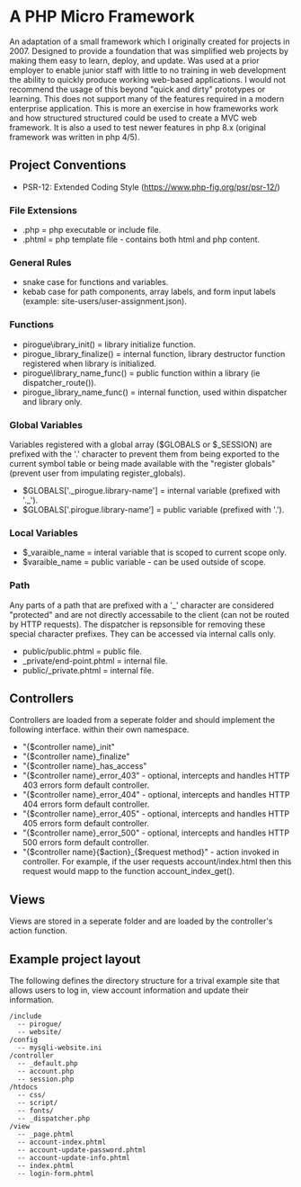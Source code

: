 # A PHP Micro Framework
An adaptation of a small framework which I originally created for projects in 2007. Designed to provide a foundation that was simplified web projects by making them easy to learn, deploy, and update. Was used at a prior employer to enable junior staff with little to no training in web development the ability to quickly produce working web-based applications. 
I would not recommend the usage of this beyond "quick and dirty" prototypes or learning. This does not support many of the features required in a modern enterprise application. This is more an exercise in how frameworks work and how structured structured could be used to create a MVC web framework. It is also a used to test newer features in php 8.x (original framework was written in php 4/5). 
## Project Conventions
- PSR-12: Extended Coding Style (https://www.php-fig.org/psr/psr-12/)
### File Extensions
+ .php = php executable or include file.
+ .phtml = php template file - contains both html and php content.
### General Rules
- snake case for functions and variables.
- kebab case for path components, array labels, and form input labels (example: site-users/user-assignment.json).
### Functions
- pirogue\ibrary_init() = library initialize function.
- pirogue\_library_finalize() = internal function, library destructor function registered when library is initialized.
- pirogue\library_name_func() = public function within a library (ie dispatcher_route()).
- pirogue\_library_name_func() = internal function, used within dispatcher and library only. 
### Global Variables
Variables registered with a global array ($GLOBALS or $_SESSION) are prefixed with the '.' character to prevent them from being exported to the current symbol table or being made available with the "register globals" (prevent user from impulating register_globals).
- $GLOBALS['.\_pirogue.library-name'] = internal variable (prefixed with '.\_').
- $GLOBALS['.pirogue.library-name'] = public variable (prefixed with '.').
### Local Variables
- $\_varaible_name =  interal variable that is scoped to current scope only.
- $varaible_name = public variable - can be used outside of scope.
### Path 
Any parts of a path that are prefixed with a '_' character are considered "protected" and are not directly accessabile to the client (can not be routed by HTTP requests). The dispatcher is repsonsible for removing these special character prefixes. They can be accessed via internal calls only. 
- public/public.phtml = public file.
- _private/end-point.phtml = internal file.
- public/_private.phtml = internal file.
## Controllers
Controllers are loaded from a seperate folder and should implement the following interface. within their own namespace.
- "{$controller name}\_init"
- "{$controller name}\_finalize" 
- "{$controller name}\_has_access"
- "{$controller name}\_error_403" - optional, intercepts and handles HTTP 403 errors form default controller.
- "{$controller name}\_error_404" - optional, intercepts and handles HTTP 404 errors form default controller.
- "{$controller name}\_error_405" - optional, intercepts and handles HTTP 405 errors form default controller.
- "{$controller name}\_error_500" - optional, intercepts and handles HTTP 500 errors form default controller.
- "{$controller name}\{$action}_{$request method}" - action invoked in controller. For example, if the user requests account/index.html then this request would mapp to the function account_index_get().
## Views
Views are stored in a seperate folder and are loaded by the controller's action function.
## Example project layout
The following defines the directory structure for a trival example site that allows users to log in, view account information and update their information.
```
/include
  -- pirogue/
  -- website/
/config
  -- mysqli-website.ini
/controller
  -- _default.php
  -- account.php
  -- session.php
/htdocs
  -- css/
  -- script/
  -- fonts/
  -- _dispatcher.php
/view
  -- _page.phtml
  -- account-index.phtml
  -- account-update-password.phtml
  -- account-update-info.phtml
  -- index.phtml
  -- login-form.phtml

```
